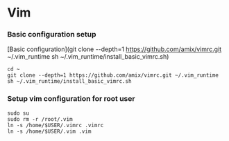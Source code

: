 # Vim

### Basic configuration setup
[Basic configuration](git clone --depth=1 https://github.com/amix/vimrc.git ~/.vim_runtime
sh ~/.vim_runtime/install_basic_vimrc.sh)
```
cd ~
git clone --depth=1 https://github.com/amix/vimrc.git ~/.vim_runtime
sh ~/.vim_runtime/install_basic_vimrc.sh
```

### Setup vim configuration for root user
```
sudo su
sudo rm -r /root/.vim
ln -s /home/$USER/.vimrc .vimrc
ln -s /home/$USER/.vim .vim
```
